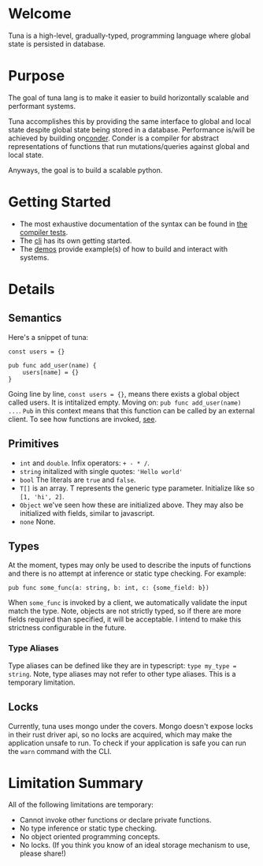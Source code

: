 # Welcome

Tuna is a high-level, gradually-typed, programming language where global state is persisted in database.

# Purpose

The goal of tuna lang is to make it easier to build horizontally scalable and performant systems.

Tuna accomplishes this by providing the same interface to global and local state despite global state being stored in a database. Performance is/will be achieved by building on[conder](https://github.com/Conder-Systems/conder). Conder is a compiler for abstract representations of functions that run mutations/queries against global and local state.

Anyways, the goal is to build a scalable python.

# Getting Started
- The most exhaustive documentation of the syntax can be found in [the compiler tests](tuna-compiler/src/test/language.spec.ts).
- The [cli](tuna/readme.md) has its own getting started.
- The [demos](tuna/demos) provide example(s) of how to build and interact with systems.

# Details

## Semantics
Here's a snippet of tuna:

```
const users = {}

pub func add_user(name) {
    users[name] = {}
}
```

Going line by line, `const users = {}`, means there exists a global object called users. It is intitalized empty. Moving on: `pub func add_user(name) ...`. `Pub` in this context means that this function can be called by an external client. To see how functions are invoked, [see](tuna/demos/).

## Primitives

- `int` and `double`. Infix operators: `+ - * /`.
- `string` initalized with single quotes: `'Hello world'`
- `bool` The literals are `true` and `false`.
- `T[]` is an array. T represents the generic type parameter. Initialize like so `[1, 'hi', 2]`.
- `Object` we've seen how these are initialized above. They may also be initialized with fields, similar to javascript.
- `none` None.


## Types

At the moment, types may only be used to describe the inputs of functions and there is no attempt at inference or static type checking.
For example:
```
pub func some_func(a: string, b: int, c: {some_field: b})
```

When `some_func` is invoked by a client, we automatically validate the input match the type. Note, objects are not strictly typed, so if there are more fields required than specified, it will be acceptable. I intend to make this strictness configurable in the future.

### Type Aliases

Type aliases can be defined like they are in typescript: `type my_type = string`.
Note, type aliases may not refer to other type aliases. This is a temporary limitation.

## Locks

Currently, tuna uses mongo under the covers. Mongo doesn't expose locks in their rust driver api, so no locks are acquired, which may make the application unsafe to run. To check if your application is safe you can run the `warn` command with the CLI.


# Limitation Summary
All of the following limitations are temporary:
- Cannot invoke other functions or declare private functions.
- No type inference or static type checking.
- No object oriented programming concepts.
- No locks. (If you think you know of an ideal storage mechanism to use, please share!)



